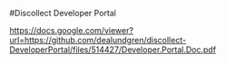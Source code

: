 #Discollect Developer Portal

https://docs.google.com/viewer?url=https://github.com/dealundgren/discollect-DeveloperPortal/files/514427/Developer.Portal.Doc.pdf
